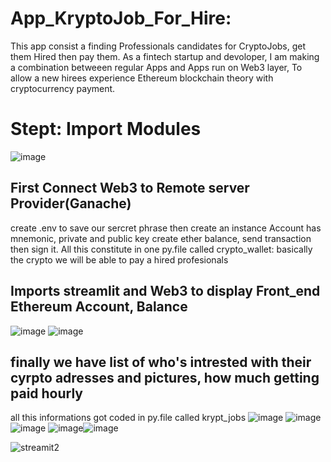 # App_KryptoJob_For_Hire:

This app consist a finding Professionals candidates for CryptoJobs, get them Hired then pay them.
As a fintech startup and devoloper, I am making a combination betweeen regular Apps  and Apps run on Web3 layer,
To allow a new hirees experience Ethereum blockchain theory with cryptocurrency payment.

# Stept: Import Modules 
![image](https://user-images.githubusercontent.com/69637182/197304610-d73e2180-7e77-4691-a047-9d728de13a90.png)

## First Connect Web3 to Remote server Provider(Ganache)
create .env to save our sercret phrase 
then create an instance Account has mnemonic, private and public key
create ether balance, send transaction then sign it.
All this constitute in one py.file called crypto_wallet: basically the crypto we will be able to pay a hired profesionals

## Imports streamlit and Web3 to display Front_end Ethereum Account, Balance
![image](https://user-images.githubusercontent.com/69637182/197305264-2ef5755b-4476-4cf4-9882-5d680f103b5b.png)
![image](https://user-images.githubusercontent.com/69637182/197305297-649082b9-6ded-4cf3-875b-b4095c8d8695.png)

## finally we have list of who's intrested with their cyrpto adresses and pictures, how much getting paid hourly 
all this informations got coded in py.file called krypt_jobs
![image](https://user-images.githubusercontent.com/69637182/197305519-6e35fba8-7077-467c-9593-e87c17b445d7.png)
![image](https://user-images.githubusercontent.com/69637182/197305550-324a74ef-1fac-4128-959b-99d351cc180d.png)
![image](https://user-images.githubusercontent.com/69637182/197305580-fcaffaae-ed6d-4734-a313-f73b6811c40a.png)
![image](https://user-images.githubusercontent.com/69637182/197305625-2adec8d9-8eee-4155-bbb3-73cff27974b5.png)![image](https://user-images.githubusercontent.com/69637182/197305827-2da2c10d-b254-4c9c-909b-d9491db1d9a5.png)


![streamit2](https://user-images.githubusercontent.com/69637182/197306130-95402950-e66d-4757-81b9-0e709e1c511c.png)
